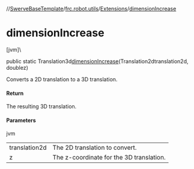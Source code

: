 //[SwerveBaseTemplate](../../../index.md)/[frc.robot.utils](../index.md)/[Extensions](index.md)/[dimensionIncrease](dimension-increase.md)

# dimensionIncrease

[jvm]\

public static Translation3d[dimensionIncrease](dimension-increase.md)(Translation2dtranslation2d, doublez)

Converts a 2D translation to a 3D translation.

#### Return

The resulting 3D translation.

#### Parameters

jvm

| | |
|---|---|
| translation2d | The 2D translation to convert. |
| z | The z-coordinate for the 3D translation. |
